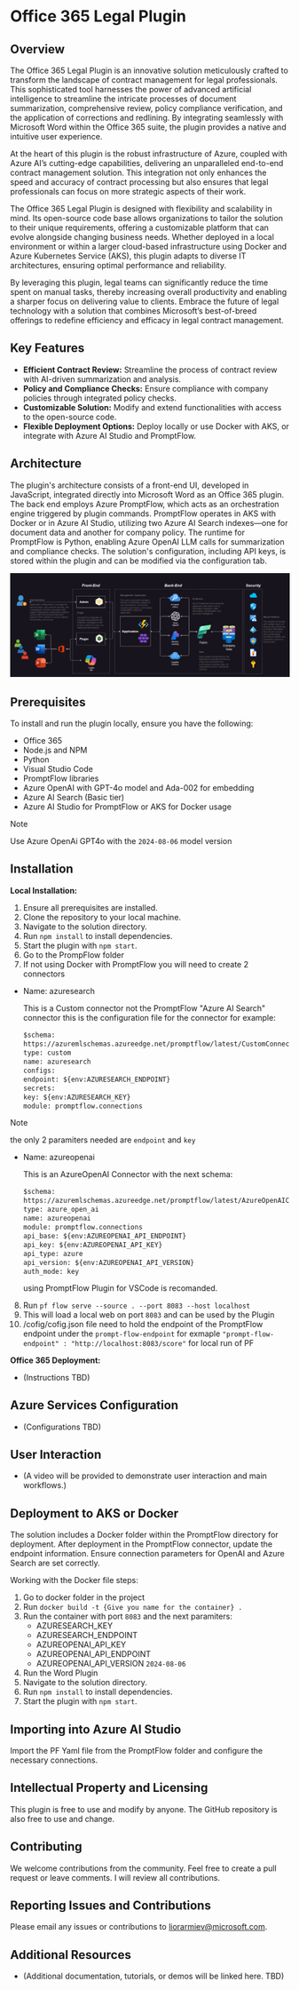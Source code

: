 
# Office 365 Legal Plugin  

## Overview  
  
The Office 365 Legal Plugin is an innovative solution meticulously crafted to transform the landscape of contract management for legal professionals. This sophisticated tool harnesses the power of advanced artificial intelligence to streamline the intricate processes of document summarization, comprehensive review, policy compliance verification, and the application of corrections and redlining. By integrating seamlessly with Microsoft Word within the Office 365 suite, the plugin provides a native and intuitive user experience.

At the heart of this plugin is the robust infrastructure of Azure, coupled with Azure AI’s cutting-edge capabilities, delivering an unparalleled end-to-end contract management solution. This integration not only enhances the speed and accuracy of contract processing but also ensures that legal professionals can focus on more strategic aspects of their work.

The Office 365 Legal Plugin is designed with flexibility and scalability in mind. Its open-source code base allows organizations to tailor the solution to their unique requirements, offering a customizable platform that can evolve alongside changing business needs. Whether deployed in a local environment or within a larger cloud-based infrastructure using Docker and Azure Kubernetes Service (AKS), this plugin adapts to diverse IT architectures, ensuring optimal performance and reliability.

By leveraging this plugin, legal teams can significantly reduce the time spent on manual tasks, thereby increasing overall productivity and enabling a sharper focus on delivering value to clients. Embrace the future of legal technology with a solution that combines Microsoft’s best-of-breed offerings to redefine efficiency and efficacy in legal contract management.
  
## Key Features  
  
- **Efficient Contract Review:** Streamline the process of contract review with AI-driven summarization and analysis.  
- **Policy and Compliance Checks:** Ensure compliance with company policies through integrated policy checks.  
- **Customizable Solution:** Modify and extend functionalities with access to the open-source code.  
- **Flexible Deployment Options:** Deploy locally or use Docker with AKS, or integrate with Azure AI Studio and PromptFlow.  
  
## Architecture  
  
The plugin's architecture consists of a front-end UI, developed in JavaScript, integrated directly into Microsoft Word as an Office 365 plugin. The back end employs Azure PromptFlow, which acts as an orchestration engine triggered by plugin commands. PromptFlow operates in AKS with Docker or in Azure AI Studio, utilizing two Azure AI Search indexes—one for document data and another for company policy. The runtime for PromptFlow is Python, enabling Azure OpenAI LLM calls for summarization and compliance checks. The solution's configuration, including API keys, is stored within the plugin and can be modified via the configuration tab.  
  
![High-Level Design](./files/hld.png)

## Prerequisites  
  
To install and run the plugin locally, ensure you have the following:  
  
- Office 365  
- Node.js and NPM  
- Python  
- Visual Studio Code  
- PromptFlow libraries  
- Azure OpenAI with GPT-4o model and Ada-002 for embedding  
- Azure AI Search (Basic tier)  
- Azure AI Studio for PromptFlow or AKS for Docker usage  

> [!NOTE]  
> Use Azure OpenAi GPT4o with the `2024-08-06` model version

## Installation  
  
**Local Installation:**  
  
1. Ensure all prerequisites are installed.  
2. Clone the repository to your local machine.  
3. Navigate to the solution directory.  
4. Run `npm install` to install dependencies.  
5. Start the plugin with `npm start`.  
6. Go to the PrompFlow  folder
7. If not using Docker with PromptFlow you will need to create 2 connectors
- Name: azuresearch

    This is a Custom connector not the PromptFlow "Azure AI Search" connector
    this is the configuration file for the connector for example:
    ```
    $schema: https://azuremlschemas.azureedge.net/promptflow/latest/CustomConnection.schema.json
    type: custom
    name: azuresearch
    configs:
    endpoint: ${env:AZURESEARCH_ENDPOINT}
    secrets:
    key: ${env:AZURESEARCH_KEY}
    module: promptflow.connections
    ```

>[!NOTE]
>the only 2 paramiters needed are `endpoint` and `key`


- Name: azureopenai

    This is an AzureOpenAI Connector with the next schema:
    ```
    $schema: https://azuremlschemas.azureedge.net/promptflow/latest/AzureOpenAIConnection.schema.json
    type: azure_open_ai
    name: azureopenai
    module: promptflow.connections
    api_base: ${env:AZUREOPENAI_API_ENDPOINT}
    api_key: ${env:AZUREOPENAI_API_KEY}
    api_type: azure
    api_version: ${env:AZUREOPENAI_API_VERSION}
    auth_mode: key
    ```

    using PromptFlow Plugin for VSCode is recomanded.

8. Run `pf flow serve --source . --port 8083 --host localhost`
9. This will load a local web on port `8083` and can be used by the Plugin
10. /cofig/cofig.json file need to hold the endpoint of the PromptFlow endpoint under the `prompt-flow-endpoint`
    for exmaple `"prompt-flow-endpoint" : "http://localhost:8083/score"` for local run of PF

  
**Office 365 Deployment:**  
  
- (Instructions TBD)  
  
## Azure Services Configuration  
  
- (Configurations TBD)  
  
## User Interaction  
  
- (A video will be provided to demonstrate user interaction and main workflows.)
  
## Deployment to AKS or Docker  
  
The solution includes a Docker folder within the PromptFlow directory for deployment. After deployment in the PromptFlow connector, update the endpoint information. Ensure connection parameters for OpenAI and Azure Search are set correctly.  

Working with the Docker file steps:
1. Go to docker folder in the project
2. Run `docker build -t {Give you name for the container} .`
3. Run the container with port `8083` and the next paramiters:
    - AZURESEARCH_KEY
    - AZURESEARCH_ENDPOINT
    - AZUREOPENAI_API_KEY
    - AZUREOPENAI_API_ENDPOINT
    - AZUREOPENAI_API_VERSION `2024-08-06`
4. Run the Word Plugin 
5. Navigate to the solution directory.  
6. Run `npm install` to install dependencies.  
7. Start the plugin with `npm start`. 
  
## Importing into Azure AI Studio  
  
Import the PF Yaml file from the PromptFlow folder and configure the necessary connections.  
  
## Intellectual Property and Licensing  
  
This plugin is free to use and modify by anyone. The GitHub repository is also free to use and change.  
  
## Contributing  
  
We welcome contributions from the community. Feel free to create a pull request or leave comments. I will review all contributions.  
  
## Reporting Issues and Contributions  
  
Please email any issues or contributions to [liorarmiev@microsoft.com](mailto:liorarmiev@microsoft.com).  
  
## Additional Resources  
  
- (Additional documentation, tutorials, or demos will be linked here. TBD)  